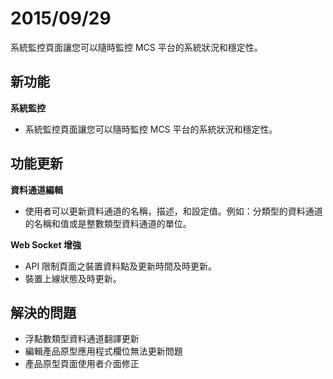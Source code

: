 # 2015/09/29

系統監控頁面讓您可以隨時監控 MCS 平台的系統狀況和穩定性。

## 新功能
**系統監控**
* 系統監控頁面讓您可以隨時監控 MCS 平台的系統狀況和穩定性。

## 功能更新

**資料通道編輯**

* 使用者可以更新資料通道的名稱，描述，和設定值。例如：分類型的資料通道的名稱和值或是整數類型資料通道的單位。

**Web Socket 增強**
* API 限制頁面之裝置資料點及更新時間及時更新。
* 裝置上線狀態及時更新。


## 解決的問題
* 浮點數類型資料通道翻譯更新
* 編輯產品原型應用程式欄位無法更新問題
* 產品原型頁面使用者介面修正
